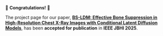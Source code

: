 🎉 **Congratulations!** 🎉

The project page for our paper, **[BS-LDM: Effective Bone Suppression in High-Resolution Chest X-Ray Images with Conditional Latent Diffusion Models](https://arxiv.org/abs/2412.15670)**, has been **accepted for publication** in **IEEE JBHI 2025**.
